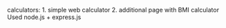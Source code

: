 calculators: 1. simple web calculator 2. additional page with BMI calculator
Used node.js + express.js
